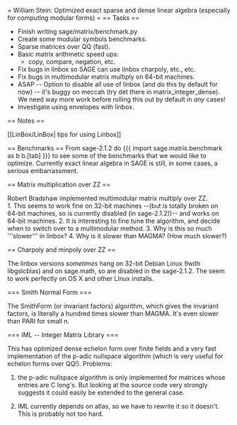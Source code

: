=  William Stein: Optimized exact sparse and dense linear algebra (especially for computing modular forms) =
== Tasks ==

 * Finish writing sage/matrix/benchmark.py
 * Create some modular symbols benchmarks.
 * Sparse matrices over QQ (fast). 
 * Basic matrix arithmetic speed ups:
     * copy, compare, negation, etc. 
 * Fix bugs in linbox so SAGE can use linbox charpoly, etc., etc.
 * Fix bugs in multimodular matrix multiply on 64-bit machines.
 * ASAP -- Option to disable all use of linbox (and do this by default for now) -- it's buggy on meccah (try det there in matrix_integer_dense).  We need way more work before rolling this out by default in *any* cases!
 * Investigate using envelopes with linbox.

== Notes ==

[[LinBox/LinBox| tips for using Linbox]]

== Benchmarks ==
From sage-2.1.2 do 
{{{
   import sage.matrix.benchmark as b
   b.[tab]
}}}
to see some of the benchmarks that we would like to optimize.  Currently exact linear
algebra in SAGE is still, in some cases, a serious embarrassment. 

== Matrix multiplication over ZZ ==

Robert Bradshaw implemented multimodular matrix multiply over ZZ.  
    1. This seems to work fine on 32-bit machines --(but is totally broken on 64-bit machines, so is currently disabled (in sage-2.1.2))-- and works on 64-bit machines.
    2. It is interesting to fine tune the algorithm, and decide when to switch over to a multimodular method.
    3. Why is this so much '''slower''' in linbox? 
    4. Why is it slower than MAGMA? (How much slower?)

== Charpoly and minpoly over ZZ ==

The linbox versions *sometimes* hang on 32-bit Debian Linux 9with libgslcblas) and on sage.math, so are disabled in the sage-2.1.2.  The seem to work perfectly on OS X and other LInux installs. 

=== Smith Normal Form ===

The SmithForm (or invariant factors) algorithm, which gives the invariant factors, is literally a hundred times slower than MAGMA. 
It's even slower than PARI for small n.

=== IML -- Integer Matrix Library ===

This has optimized dense echelon form over finite fields and a very fast implementation of the p-adic nullspace algorithm (which is very useful for echelon forms over QQ!).  Problems:

   1. the p-adic nullspace algorithm is only implemented for matrices whose entries are C long's.  But looking at the source code very strongly suggests it could easily be extended to the general case.

   2. IML currently depends on atlas, so we have to rewrite it so it doesn't.  This is probably not too hard. 

